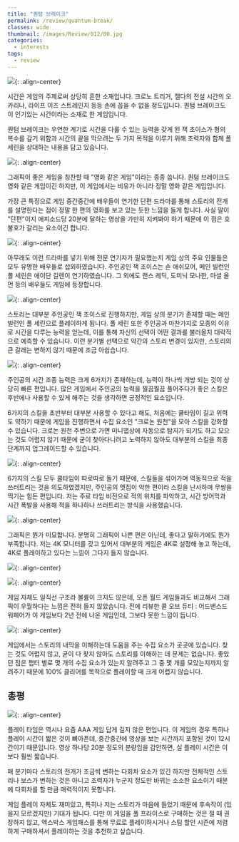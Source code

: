 ```yaml
---
title: "퀀텀 브레이크"
permalink: /review/quantum-break/
classes: wide
thumbnail: /images/Review/012/00.jpg
categories:
  - interests
tags:
  - review
---
```


![](/images/Review/012/00.jpg){: .align-center}

시간은 게임의 주제로써 상당히 흔한 소재입니다. 크로노 트리거, 젤다의 전설 시간의 오카리나, 라이프 이즈 스트레인지 등등 손에 꼽을 수 없을 정도입니다. 퀀텀 브레이크도 이 인기있는 시간이라는 소재로 한 게임입니다.

퀀텀 브레이크는 우연한 계기로 시간을 다룰 수 있는 능력을 갖게 된 잭 조이스가 형의 복수를 갚기 위함과 시간의 끝을 막으려는 두 가지 목적을 이루기 위해 조력자와 함께 폴 세린을 상대하는 내용을 담고 있습니다.

![](/images/Review/012/01.jpg){: .align-center}

그래픽이 좋은 게임을 칭찬할 때 "영화 같은 게임"이라는 종종 씁니다. 퀀텀 브레이크도 영화 같은 게임이긴 하지만, 이 게임에서는 비유가 아니라 정말 영화 같은 게임입니다.

가장 큰 특징으로 게임 중간중간에 배우들이 연기한 단편 드라마를 통해 스토리의 전개를 설명한다는 점이 정말 한 편의 영화를 보고 있는 듯한 느낌을 들게 합니다. 사실 말이 "단편"이지 에피소드당 20분에 달하는 영상을 가만히 지켜봐야 하기 때문에 이 점은 호불호가 갈리는 요소이긴 합니다.

![](/images/Review/012/02.jpg){: .align-center}

아무래도 이런 드라마를 넣기 위해 전문 연기자가 필요했는지 게임 상의 주요 인물들은 모두 유명한 배우들로 섭외하였습니다. 주인공인 잭 조이스는 숀 애쉬모어, 메인 빌런인 폴 세린은 에이단 길렌이 연기하였습니다. 그 외에도 랜스 레딕, 도미닉 모나한, 마셜 올먼 등의 배우들도 게임에 등장합니다.

![](/images/Review/012/03.jpg){: .align-center}

스토리는 대부분 주인공인 잭 조이스로 진행하지만, 게임 상의 분기가 존재할 때는 메인 빌런인 폴 세린으로 플레이하게 됩니다. 폴 세린 또한 주인공과 마찬가지로 모종의 이유로 시간을 다루는 능력을 얻는데, 이를 통해 자신의 선택이 어떤 결과를 불러올지 대략적으로 예측할 수 있습니다. 이런 분기별 선택으로 약간의 스토리 변경이 있지만, 스토리의 큰 갈래는 변하지 않기 때문에 조금 아쉽습니다.

![](/images/Review/012/04.jpg){: .align-center}

주인공의 시간 조종 능력은 크게 6가지가 존재하는데, 능력이 하나씩 개방 되는 것이 상당히 빠른 편입니다. 많은 게임에서 주인공의 능력을 찔끔찔끔 풀어주다가 좋은 스킬은 후반에나 사용할 수 있게 해주는 것을 생각하면 긍정적인 요소입니다.

6가지의 스킬을 초반부터 대부분 사용할 수 있다고 해도, 처음에는 쿨타임이 길고 위력도 약하기 때문에 게임을 진행하면서 수집 요소인 "크로논 원천"을 모아 스킬을 강화할 수 있습니다. 크로논 원천 주변으로 가면 미니맵상에 자동으로 탐지가 되기도 하고 모으는 것도 어렵지 않기 때문에 굳이 찾아다니려고 노력하지 않아도 대부분의 스킬을 최종 단계까지 업그레이드할 수 있습니다.

![](/images/Review/012/05.jpg){: .align-center}

6가지의 스킬 모두 쿨타임이 따로따로 돌기 때문에, 스킬들을 섞어가며 역동적으로 적을 쓰러트리는 것을 의도하였겠지만, 주인공의 맷집이 약한 편이라 스킬을 난사하며 무쌍을 찍기는 힘든 편입니다. 저는 주로 타임 비전으로 적의 위치를 파악하고, 시간 방어막과 시간 폭발을 사용해 적을 하나하나 쓰러트리는 방식을 사용했습니다.

![](/images/Review/012/06.jpg){: .align-center}

그래픽은 뭔가 미묘합니다. 분명히 그래픽이 나쁜 편은 아닌데, 좋다고 말하기에도 뭔가 부족합니다. 저는 4K 모니터를 갖고 있어서 대부분의 게임은 4K로 설정해 놓고 하는데, 4K로 플레이하고 있다는 느낌이 그다지 들지 않습니다.

![](/images/Review/012/07.jpg){: .align-center}

![](/images/Review/012/08.jpg){: .align-center}

게임 자체도 일직선 구조라 볼륨이 크지도 않은데, 오픈 월드 게임들과도 비교해서 그래픽이 우월하다는 느낌은 전혀 들지 않았습니다. 전에 리뷰한 콜 오브 듀티 : 어드밴스드 워페어가 이 게임보다 2년 전에 나온 게임인데, 그보다 못한 느낌이 듭니다.

![](/images/Review/012/09.jpg){: .align-center}

게임에서는 스토리의 내막을 이해하는데 도움을 주는 수집 요소가 곳곳에 있습니다. 찾는 것도 어렵지 않고, 굳이 다 찾지 않아도 스토리를 이해하는 데 문제는 없습니다. 좋았던 점은 챕터 별로 몇 개의 수집 요소가 있는지 알려주고 그 중 몇 개를 모았는지까지 알려주기 때문에 100% 클리어를 목적으로 플레이할 때 크게 어렵지 않습니다.

## 총평

![](/images/Review/012/10.png){: .align-center}

플레이 타임은 역시나 요즘 AAA 게임 답게 길지 않은 편입니다. 이 게임의 경우 특히나 플레이 시간이 짧은 것이 뼈아픈데, 중간중간에 영상을 보는 시간까지 포함된 것이 12시간이기 때문입니다. 영상 하나당 20분 정도의 분량임을 감안하면, 실 플레이 시간은 이보다 훨씬 짧습니다.

매 분기마다 스토리의 전개가 조금씩 변하는 다회차 요소가 있긴 하지만 전체적인 스토리나 보스가 변하는 것은 아니고 조력자가 누군지 정도만 바뀌는 소소한 요소이기 때문에 다회차를 할 만큼 매력적이지 못합니다.

게임 플레이 자체도 재미있고, 특히나 저는 스토리가 마음에 들었기 때문에 후속작이 (있을지 모르겠지만) 기대가 됩니다. 다만 이 게임을 풀 프라이스로 구매하는 것은 절 때 권장하지 않고, 엑스박스 게임패스를 통해 무료로 플레이하시거나 스팀 할인 시즌에 저렴하게 구매하셔서 플레이하는 것을 추천하고 싶습니다.